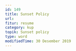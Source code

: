 ```yaml
---
id: 149
title: Sunset Policy
url:
fitur: resume
category: kup
topik: Sunset policy
type: word
modifiedTime: 30 Desember 2019
---
```



